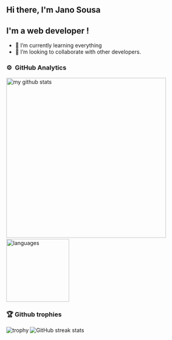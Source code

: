 ## Hi there, I'm Jano Sousa


## I'm a web developer !
- 🌱 I’m currently learning everything
- 👯 I’m looking to collaborate with other developers. 



<!--
**orphancodebr/orphancodebr** is a ✨ _special_ ✨ repository because its `README.md` (this file) appears on your GitHub profile.

Here are some ideas to get you started:

- 🔭 I’m currently working on ...
- 🌱 I’m currently learning ...
- 👯 I’m looking to collaborate on ...
- 🤔 I’m looking for help with ...
- 💬 Ask me about ...
- 📫 How to reach me: ...
- 😄 Pronouns: ...
- ⚡ Fun fact: ...
-->

### ⚙️ &nbsp;GitHub Analytics

<div align="left">

<p align="left">
<img src="https://github-readme-stats.vercel.app/api?username=orphancodebr&show_icons=true&theme=buefy" alt="my github stats" width="420"/>&nbsp;<img src="https://github-readme-stats.vercel.app/api/top-langs/?username=orphancodebr&layout=compact&theme=buefy" alt="languages" height="165">
</p>
</div>

### 🏆 Github trophies


![trophy](https://github-profile-trophy.vercel.app/?username=orphancodebr&theme=dark)
![GitHub streak stats](https://github-readme-streak-stats.herokuapp.com/?user=orphancodebr)  
<br />
